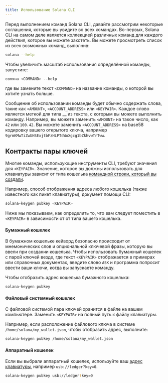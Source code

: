 ```yaml
---
title: Использование Solana CLI
---
```


Перед выполнением команд Solana CLI, давайте рассмотрим некоторые соглашения, которые вы увидите во всех командах. Во-первых, Solana CLI на самом деле является коллекцией различных команд для каждого действия, которое вы можете захотеть. Вы можете просмотреть список из всех возможных команд, выполнив:

```bash
solana --help
```

Чтобы увеличить масштаб использования определённой команды, запустите:

```bash
соляна <COMMAND> --help
```

где вы замените текст `<COMMAND>` на название команды, о которой вы хотите узнать больше.

Сообщение об использовании команды будет обычно содержать слова, такие как `<AMOUNT>`, `<ACCOUNT_ADDRESS>` или `<KEYPAIR>`. Каждое слово является меткой для типа \_\_ из текста, с которым вы можете выполнить команду. Например, вы можете заменить `<AMOUNT>` на такое число, как `42` или `100.42`. Вы можете заменить `<ACCOUNT_ADDRESS>` на base58 кодировку вашего открытого ключа, например `9grmKMwTiZwUHSExjtbFzHLPTdWoXgcg1bZkhvwTrTww`.

## Контракты пары ключей

Многие команды, использующие инструменты CLI, требуют значения для `<KEYPAIR>`. Значение, которое вы должны использовать для клавиатуры зависит от типа кошелька [командной строки, который вы создали](../wallet-guide/cli.md).

Например, способ отображения адреса любого кошелька (также известного как пикет клавиатуры), документ помощи CLI:

```bash
solana-keygen pubkey <KEYPAIR>
```

Ниже мы показываем, как определить то, что вам следует поместить в `<KEYPAIR>` в зависимости от от типа вашего кошелька.

#### Бумажный кошелек

В бумажном кошельке кейворд безопасно происходит от мнемонических слов и опциональной ключевой фразы, которую вы ввели при создании кошелька. Чтобы использовать бумажный кошелек с парой ключей везде, где текст `<KEYPAIR>` отображается в примерах или справочных документах, введите слово `ASK` и программа попросит ввести ваши ключи, когда вы запускаете команду.

Чтобы отобразить адрес кошелька бумажного кошелька:

```bash
solana-keygen pubkey
```

#### Файловый системный кошелек

С файловой системой пара ключей хранится в файле на вашем компьютере. Заменить `<KEYPAIR>` на полный путь к файлу клавиатуры.

Например, если расположение файлового ключа в системе `/home/solana/my_wallet.json`, чтобы отобразить адрес, выполните:

```bash
solana-keygen pubkey /home/solana/my_wallet.json
```

#### Аппаратный кошелек

Если вы выбрали аппаратный кошелек, используйте ваш [адрес клавиатуры](../wallet-guide/hardware-wallets.md#specify-a-hardware-wallet-key), например `usb://ledger?key=0`.

```bash
solana-keygen pubkey usb://ledger?key=0
```
